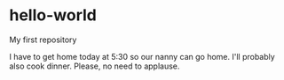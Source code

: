 # hello-world
My first repository

I have to get home today at 5:30 so our nanny can go home.
I'll probably also cook dinner. Please, no need to applause.
